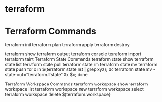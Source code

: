 # terraform
# Terraform Commands
terraform init
terraform plan
terraform apply
terraform destroy

terraform show
terraform output
terraform console
terraform import
terraform taint
Terraform State Commands
terraform state show
terraform state list
terraform state pull
terraform state rm
terraform state mv
terraform state push
for x in $(terraform state list | grep xyz); do terraform state mv -state-out=”terraform.tfstate”  $x $x; done

Terraform Workspace Commands
terraform workspace show
terraform workspace list
terraform workspace new
terraform workspace select
terraform workspace delete
${terraform.workspace}